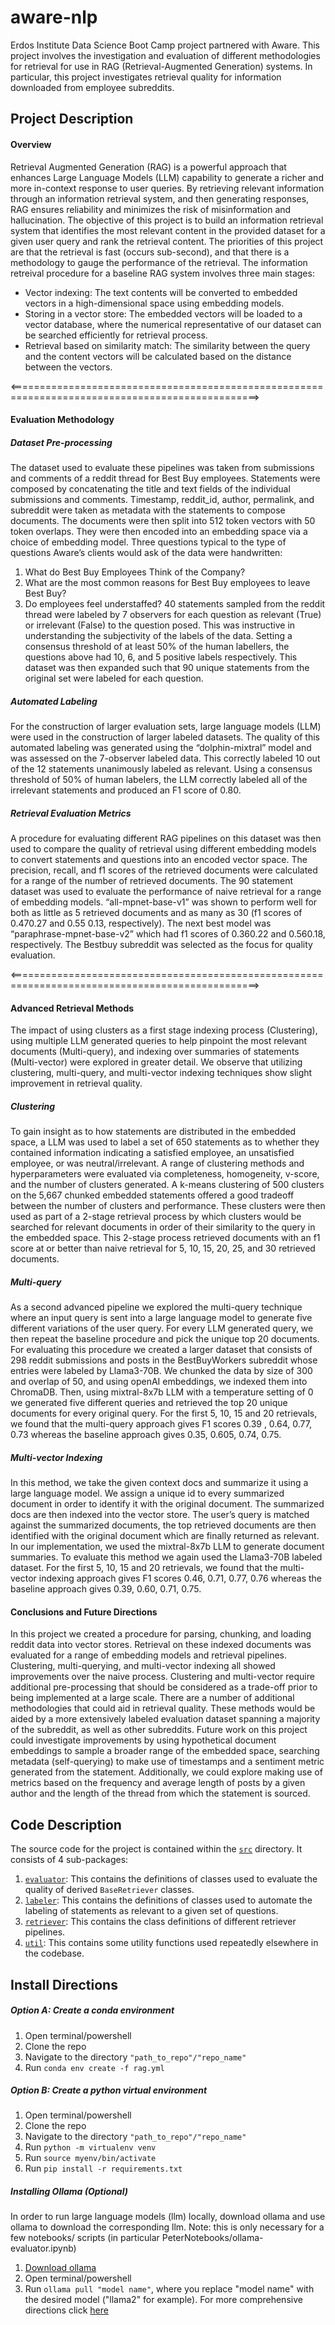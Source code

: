 # aware-nlp
Erdos Institute Data Science Boot Camp project partnered with Aware. This project involves the investigation and evaluation of different methodologies for retrieval for use in RAG (Retrieval-Augmented Generation) systems. In particular, this project investigates retrieval quality for information downloaded from employee subreddits.

## Project Description
#### Overview
Retrieval Augmented Generation (RAG) is a powerful approach that enhances Large Language Models (LLM) capability to generate a richer and more in-context response to user queries. By retrieving relevant information through an information retrieval system, and then generating responses, RAG ensures reliability and minimizes the risk of misinformation and hallucination.
The objective of this project is to build an information retrieval system that identifies the most relevant content in the provided dataset for a given user query and rank the retrieval content. The priorities of this project are that the retrieval is fast (occurs sub-second), and that there is a methodology to gauge the performance of the retrieval.
The information retreival procedure for a baseline RAG system involves three main stages:
- Vector indexing: The text contents will be converted to embedded vectors in a high-dimensional space using embedding models. 
- Storing in a vector store: The embedded vectors will be loaded to a vector database, where the numerical representative of our dataset can be searched efficiently for retrieval process.
- Retrieval based on similarity match: The similarity between the query and the content vectors will be calculated based on the distance between the vectors.

<=================================================================================================>
#### Evaluation Methodology

##### Dataset Pre-processing
The dataset used to evaluate these pipelines was taken from submissions and comments of a reddit thread for Best Buy employees. Statements were composed by concatenating the title and text fields of the individual submissions and comments. Timestamp, reddit_id, author, permalink, and subreddit were taken as metadata with the statements to compose documents. The documents were then split into 512 token vectors with 50 token overlaps. They were then encoded into an embedding space via a choice of embedding model. Three questions typical to the type of questions Aware’s clients would ask of the data were handwritten:
1. What do Best Buy Employees Think of the Company?
2. What are the most common reasons for Best Buy employees to leave Best Buy?
3. Do employees feel understaffed?
40 statements sampled from the reddit thread were labeled by 7 observers for each question as relevant (True) or irrelevant (False) to the question posed. This was instructive in understanding the subjectivity of the labels of the data. Setting a consensus threshold of at least 50% of the human labellers, the questions above had 10, 6, and 5 positive labels respectively. This dataset was then expanded such that 90 unique statements from the original set were labeled for each question. 

##### Automated Labeling
For the construction of larger evaluation sets, large language models (LLM) were used in the construction of larger labeled datasets. The quality of this automated labeling was generated using the “dolphin-mixtral” model and was assessed on the 7-observer labeled data. This correctly labeled 10 out of the 12 statements unanimously labeled as relevant. Using a consensus threshold of 50% of human labelers, the LLM correctly labeled all of the irrelevant statements and produced an F1 score of 0.80. 
##### Retrieval Evaluation Metrics
A procedure for evaluating different RAG pipelines on this dataset was then used to compare the quality of retrieval using different embedding models to convert statements and questions into an encoded vector space. The precision, recall, and f1 scores of the retrieved documents were calculated for a range of the number of retrieved documents. The 90 statement dataset was used to evaluate the performance of naive retrieval for a range of embedding models. “all-mpnet-base-v1” was shown to perform well for both as little as 5 retrieved documents and as many as 30 (f1 scores of 0.470.27 and 0.55 0.13, respectively). The next best model was “paraphrase-mpnet-base-v2” which had f1 scores of 0.360.22 and 0.560.18, respectively.
The Bestbuy subreddit was selected as the focus for quality evaluation.

<=================================================================================================>
#### Advanced Retrieval Methods
The impact of using clusters as a first stage indexing process (Clustering), using multiple LLM generated queries to help pinpoint the most relevant documents (Multi-query), and indexing over summaries of statements (Multi-vector) were explored in greater detail. We observe that utilizing clustering, multi-query, and multi-vector indexing techniques show slight improvement in retrieval quality. 
##### Clustering
To gain insight as to how statements are distributed in the embedded space, a LLM was used to label a set of 650 statements as to whether they contained information indicating a satisfied employee, an unsatisfied employee, or  was neutral/irrelevant. A range of clustering methods and hyperparameters were evaluated via completeness, homogeneity, v-score, and the number of clusters generated. A k-means clustering of 500 clusters on the 5,667 chunked embedded statements offered a good tradeoff between the number of clusters and performance. These clusters were then used as part of a 2-stage retrieval process by which clusters would be searched for relevant documents in order of their similarity to the query in the embedded space. This 2-stage process retrieved documents with an f1 score at or better than naive retrieval for 5, 10, 15, 20, 25, and 30 retrieved documents.
##### Multi-query
As a second advanced pipeline we explored the multi-query technique where an input query is sent into a large language model to generate five different variations of the user query. For every LLM generated query, we then repeat the baseline procedure and pick the unique top 20 documents. For evaluating this procedure we created a larger dataset that consists of 298 reddit submissions and posts in the BestBuyWorkers subreddit  whose entries were labeled by Llama3-70B. We chunked the data by size of 300 and overlap of 50, and using openAI embeddings, we indexed them into ChromaDB. Then, using mixtral-8x7b LLM with a temperature setting of 0 we generated five different queries and retrieved the top 20 unique documents for every original query. For the first 5, 10, 15 and 20 retrievals, we found that the multi-query approach gives F1 scores 0.39 , 0.64, 0.77, 0.73 whereas the baseline approach gives 0.35, 0.605, 0.74, 0.75.

##### Multi-vector Indexing
In this method, we take the given context docs and summarize it using a large language model. We assign a unique id to every summarized document in order to identify it with the original document. The summarized docs are then indexed into the vector store. The user’s query is matched against the summarized documents, the top retrieved documents are then identified with the original document which are finally returned as relevant. In our implementation, we used the mixtral-8x7b LLM to generate document summaries. To evaluate this method we again used the Llama3-70B labeled dataset. For the first 5, 10, 15 and 20 retrievals, we found that the multi-vector indexing approach gives F1 scores 0.46, 0.71, 0.77, 0.76  whereas the baseline approach gives 0.39, 0.60, 0.71, 0.75.

#### Conclusions and Future Directions
In this project we created a procedure for parsing, chunking, and loading reddit data into vector stores. Retrieval on these indexed documents was evaluated for a range of embedding models and retrieval pipelines. Clustering, multi-querying, and multi-vector indexing all showed improvements over the naive process. Clustering and multi-vector require additional pre-processing that should be considered as a trade-off prior to being implemented at a large scale.
There are a number of additional methodologies that could aid in retrieval quality. These methods would be aided by a more extensively labeled evaluation dataset spanning a majority of the subreddit, as well as other subreddits. Future work on this project could investigate improvements by using hypothetical document embeddings to sample a broader range of the embedded space, searching metadata (self-querying) to make use of timestamps and a sentiment metric generated from the statement. Additionally, we could explore making use of metrics based on the frequency and average length of posts by a given author and the length of the thread from which the statement is sourced.

## Code Description
The source code for the project is contained within the [<code>src</code>](https://github.com/peter-mm-williams/aware-nlp/tree/main/src) directory. It consists of 4 sub-packages:
1. [<code>evaluator</code>](https://github.com/peter-mm-williams/aware-nlp/tree/main/src/evaluator): This contains the definitions of classes used to evaluate the quality of derived <code>BaseRetriever</code> classes.
2. [<code>labeler</code>](https://github.com/peter-mm-williams/aware-nlp/tree/main/src/labeler): This contains the definitions of classes used to automate the labeling of statements as relevant to a given set of questions.
3. [<code>retriever</code>](https://github.com/peter-mm-williams/aware-nlp/tree/main/src/retriever): This contains the class definitions of different retriever pipelines.
4. [<code>util</code>](https://github.com/peter-mm-williams/aware-nlp/tree/main/src/util): This contains some utility functions used repeatedly elsewhere in the codebase.

## Install Directions
##### Option A: Create a conda environment
1. Open terminal/powershell
2. Clone the repo
3. Navigate to the directory <code>"path_to_repo"/"repo_name"</code>
4. Run <code>conda env create -f rag.yml</code>

##### Option B: Create a python virtual environment
1. Open terminal/powershell
2. Clone the repo
3. Navigate to the directory <code>"path_to_repo"/"repo_name"</code>
4. Run <code>python -m virtualenv venv</code>
5. Run <code>source myenv/bin/activate</code>
6. Run <code>pip install -r requirements.txt</code>

##### Installing Ollama (Optional)
In order to run large language models (llm) locally, download ollama and use ollama to download the corresponding llm. Note: this is only necessary for a few notebooks/ scripts (in particular PeterNotebooks/ollama-evaluator.ipynb)
1. [Download ollama](https://ollama.com/download)
2. Open terminal/powershell
3. Run <code>ollama pull "model name"</code>, where you replace "model name" with the desired model ("llama2" for example).
For more comprehensive directions click [here](https://python.langchain.com/docs/integrations/llms/ollama/)

